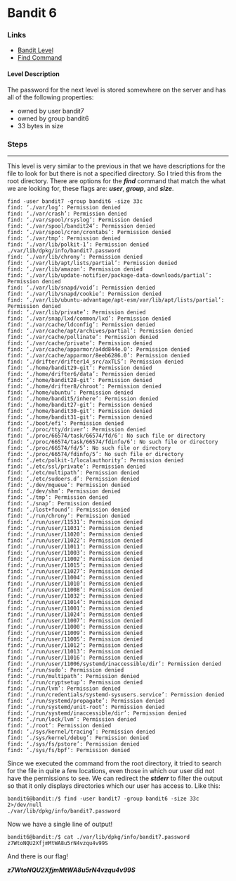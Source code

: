 # Bandit 6

### Links

- [Bandit Level](https://overthewire.org/wargames/bandit/bandit7.html)
- [Find Command](https://www.geeksforgeeks.org/find-command-in-linux-with-examples/)
#### Level Description
The password for the next level is stored somewhere on the server and has all of the following properties:

- owned by user bandit7
- owned by group bandit6
- 33 bytes in size

### Steps
---
This level is very similar to the previous in that we have descriptions for the file to look for but there is not a specified directory. So I tried this from the root directory. There are options for the ***find*** command that match the what we are looking for, these flags are: ***user***, ***group***, and ***size***. 
```
find -user bandit7 -group bandit6 -size 33c
find: ‘./var/log’: Permission denied
find: ‘./var/crash’: Permission denied
find: ‘./var/spool/rsyslog’: Permission denied
find: ‘./var/spool/bandit24’: Permission denied
find: ‘./var/spool/cron/crontabs’: Permission denied
find: ‘./var/tmp’: Permission denied
find: ‘./var/lib/polkit-1’: Permission denied
./var/lib/dpkg/info/bandit7.password
find: ‘./var/lib/chrony’: Permission denied
find: ‘./var/lib/apt/lists/partial’: Permission denied
find: ‘./var/lib/amazon’: Permission denied
find: ‘./var/lib/update-notifier/package-data-downloads/partial’: Permission denied
find: ‘./var/lib/snapd/void’: Permission denied
find: ‘./var/lib/snapd/cookie’: Permission denied
find: ‘./var/lib/ubuntu-advantage/apt-esm/var/lib/apt/lists/partial’: Permission denied
find: ‘./var/lib/private’: Permission denied
find: ‘./var/snap/lxd/common/lxd’: Permission denied
find: ‘./var/cache/ldconfig’: Permission denied
find: ‘./var/cache/apt/archives/partial’: Permission denied
find: ‘./var/cache/pollinate’: Permission denied
find: ‘./var/cache/private’: Permission denied
find: ‘./var/cache/apparmor/a4dd844e.0’: Permission denied
find: ‘./var/cache/apparmor/8eeb6286.0’: Permission denied
find: ‘./drifter/drifter14_src/axTLS’: Permission denied
find: ‘./home/bandit29-git’: Permission denied
find: ‘./home/drifter6/data’: Permission denied
find: ‘./home/bandit28-git’: Permission denied
find: ‘./home/drifter8/chroot’: Permission denied
find: ‘./home/ubuntu’: Permission denied
find: ‘./home/bandit5/inhere’: Permission denied
find: ‘./home/bandit27-git’: Permission denied
find: ‘./home/bandit30-git’: Permission denied
find: ‘./home/bandit31-git’: Permission denied
find: ‘./boot/efi’: Permission denied
find: ‘./proc/tty/driver’: Permission denied
find: ‘./proc/66574/task/66574/fd/6’: No such file or directory
find: ‘./proc/66574/task/66574/fdinfo/6’: No such file or directory
find: ‘./proc/66574/fd/5’: No such file or directory
find: ‘./proc/66574/fdinfo/5’: No such file or directory
find: ‘./etc/polkit-1/localauthority’: Permission denied
find: ‘./etc/ssl/private’: Permission denied
find: ‘./etc/multipath’: Permission denied
find: ‘./etc/sudoers.d’: Permission denied
find: ‘./dev/mqueue’: Permission denied
find: ‘./dev/shm’: Permission denied
find: ‘./tmp’: Permission denied
find: ‘./snap’: Permission denied
find: ‘./lost+found’: Permission denied
find: ‘./run/chrony’: Permission denied
find: ‘./run/user/11531’: Permission denied
find: ‘./run/user/11031’: Permission denied
find: ‘./run/user/11020’: Permission denied
find: ‘./run/user/11022’: Permission denied
find: ‘./run/user/11011’: Permission denied
find: ‘./run/user/11003’: Permission denied
find: ‘./run/user/11002’: Permission denied
find: ‘./run/user/11015’: Permission denied
find: ‘./run/user/11027’: Permission denied
find: ‘./run/user/11004’: Permission denied
find: ‘./run/user/11010’: Permission denied
find: ‘./run/user/11008’: Permission denied
find: ‘./run/user/11032’: Permission denied
find: ‘./run/user/11014’: Permission denied
find: ‘./run/user/11001’: Permission denied
find: ‘./run/user/11024’: Permission denied
find: ‘./run/user/11007’: Permission denied
find: ‘./run/user/11000’: Permission denied
find: ‘./run/user/11009’: Permission denied
find: ‘./run/user/11005’: Permission denied
find: ‘./run/user/11012’: Permission denied
find: ‘./run/user/11013’: Permission denied
find: ‘./run/user/11016’: Permission denied
find: ‘./run/user/11006/systemd/inaccessible/dir’: Permission denied
find: ‘./run/sudo’: Permission denied
find: ‘./run/multipath’: Permission denied
find: ‘./run/cryptsetup’: Permission denied
find: ‘./run/lvm’: Permission denied
find: ‘./run/credentials/systemd-sysusers.service’: Permission denied
find: ‘./run/systemd/propagate’: Permission denied
find: ‘./run/systemd/unit-root’: Permission denied
find: ‘./run/systemd/inaccessible/dir’: Permission denied
find: ‘./run/lock/lvm’: Permission denied
find: ‘./root’: Permission denied
find: ‘./sys/kernel/tracing’: Permission denied
find: ‘./sys/kernel/debug’: Permission denied
find: ‘./sys/fs/pstore’: Permission denied
find: ‘./sys/fs/bpf’: Permission denied
```
Since we executed the command from the root directory, it tried to search for the file in quite a few locations, even those in which our user did not have the permissions to see. We can redirect the ***stderr*** to filter the output so that it only displays directories which our user has access to. Like this:
```
bandit6@bandit:/$ find -user bandit7 -group bandit6 -size 33c 2>/dev/null
./var/lib/dpkg/info/bandit7.password
```
Now we have a single line of output!
```
bandit6@bandit:/$ cat ./var/lib/dpkg/info/bandit7.password
z7WtoNQU2XfjmMtWA8u5rN4vzqu4v99S
```
And there is our flag!

***z7WtoNQU2XfjmMtWA8u5rN4vzqu4v99S***
